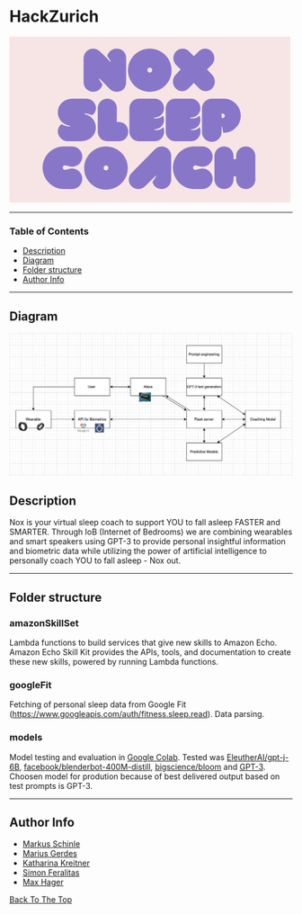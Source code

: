 # HackZurich

![Project Image](profile.png)

---

### Table of Contents

- [Description](#description)
- [Diagram](#diagram)
- [Folder structure](#how-to-use)
- [Author Info](#author-info)

---

## Diagram

![image](Diagram.jpg)

## Description

Nox is your virtual sleep coach to support YOU to fall asleep FASTER and SMARTER. Through IoB (Internet of Bedrooms) we are combining wearables and smart speakers using GPT-3 to provide personal insightful information and biometric data while utilizing the power of artificial intelligence to personally coach YOU to fall asleep - Nox out.

---
## Folder structure

### amazonSkillSet

Lambda functions to build services that give new skills to Amazon Echo. Amazon Echo Skill Kit provides the APIs, tools, and documentation to create these new skills, powered by running Lambda functions.

### googleFit

Fetching of personal sleep data from Google Fit (https://www.googleapis.com/auth/fitness.sleep.read). Data parsing.

### models 

Model testing and evaluation in [Google Colab](https://colab.research.google.com/drive/1JqCWDZx6_NY8sxCxCiGvXlV9dTdaSSia?usp=sharing). Tested was [EleutherAI/gpt-j-6B](https://huggingface.co/EleutherAI/gpt-j-6B), [facebook/blenderbot-400M-distill](facebook/blenderbot-400M-distill), [bigscience/bloom](https://huggingface.co/bigscience/bloom) and [GPT-3](https://beta.openai.com/playground). Choosen model for prodution because of best delivered output based on test prompts is GPT-3.

---

## Author Info

- [Markus Schinle](https://github.com/maschinle)
- [Marius Gerdes](https://github.com/nobodyz)
- [Katharina Kreitner](https://github.com/Katharina2K)
- [Simon Feralitas](https://github.com/Feralitas)
- [Max Hager](https://github.com/yachty66)

[Back To The Top](#read-me-template)

